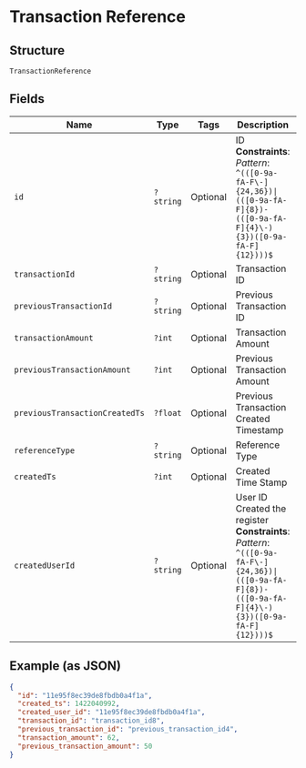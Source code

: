 
# Transaction Reference

## Structure

`TransactionReference`

## Fields

| Name | Type | Tags | Description | Getter | Setter |
|  --- | --- | --- | --- | --- | --- |
| `id` | `?string` | Optional | ID<br>**Constraints**: *Pattern*: `^(([0-9a-fA-F\-]{24,36})\|(([0-9a-fA-F]{8})-(([0-9a-fA-F]{4}\-){3})([0-9a-fA-F]{12})))$` | getId(): ?string | setId(?string id): void |
| `transactionId` | `?string` | Optional | Transaction ID | getTransactionId(): ?string | setTransactionId(?string transactionId): void |
| `previousTransactionId` | `?string` | Optional | Previous Transaction ID | getPreviousTransactionId(): ?string | setPreviousTransactionId(?string previousTransactionId): void |
| `transactionAmount` | `?int` | Optional | Transaction Amount | getTransactionAmount(): ?int | setTransactionAmount(?int transactionAmount): void |
| `previousTransactionAmount` | `?int` | Optional | Previous Transaction Amount | getPreviousTransactionAmount(): ?int | setPreviousTransactionAmount(?int previousTransactionAmount): void |
| `previousTransactionCreatedTs` | `?float` | Optional | Previous Transaction Created Timestamp | getPreviousTransactionCreatedTs(): ?float | setPreviousTransactionCreatedTs(?float previousTransactionCreatedTs): void |
| `referenceType` | `?string` | Optional | Reference Type | getReferenceType(): ?string | setReferenceType(?string referenceType): void |
| `createdTs` | `?int` | Optional | Created Time Stamp | getCreatedTs(): ?int | setCreatedTs(?int createdTs): void |
| `createdUserId` | `?string` | Optional | User ID Created the register<br>**Constraints**: *Pattern*: `^(([0-9a-fA-F\-]{24,36})\|(([0-9a-fA-F]{8})-(([0-9a-fA-F]{4}\-){3})([0-9a-fA-F]{12})))$` | getCreatedUserId(): ?string | setCreatedUserId(?string createdUserId): void |

## Example (as JSON)

```json
{
  "id": "11e95f8ec39de8fbdb0a4f1a",
  "created_ts": 1422040992,
  "created_user_id": "11e95f8ec39de8fbdb0a4f1a",
  "transaction_id": "transaction_id8",
  "previous_transaction_id": "previous_transaction_id4",
  "transaction_amount": 62,
  "previous_transaction_amount": 50
}
```

